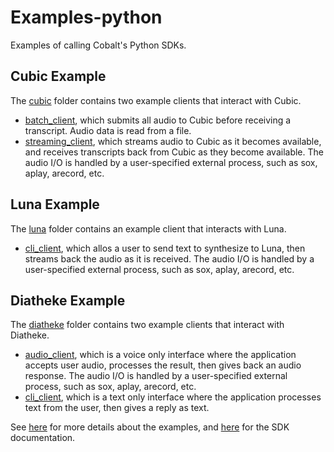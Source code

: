 # Examples-python
Examples of calling Cobalt's Python SDKs.

## Cubic Example
The [cubic](./cubic) folder contains two example clients that interact with Cubic.
* [batch_client](./cubic/batch_client.py), which submits all audio to Cubic before receiving a transcript. Audio data is read from a file.
* [streaming_client](./cubic/streaming_client.py), which streams audio to Cubic as it becomes available, and receives transcripts back from Cubic as they become available. The audio I/O is handled by a user-specified external process, such as sox, aplay, arecord, etc.

## Luna Example
The [luna](./luna) folder contains an example client that interacts with Luna.
* [cli_client](./luna/cli_client.py), which allos a user to send text to synthesize to Luna, then streams back the audio as it is received. The audio I/O is handled by a user-specified external process, such as sox, aplay, arecord, etc.

## Diatheke Example
The [diatheke](./diatheke) folder contains two example clients that interact with Diatheke.
* [audio_client](./diatheke/audio_client.py), which is a voice only interface where the application accepts user audio, processes the result, then gives back an audio response. The audio I/O is handled by a user-specified external process, such as sox, aplay, arecord, etc.
* [cli_client](./diatheke/cli_client.py), which is a text only interface where the application processes text from the user, then gives a reply as text.

See [here](./diatheke/README.md) for more details about the examples, and [here](https://sdk-diatheke.cobaltspeech.com) for the SDK documentation.
